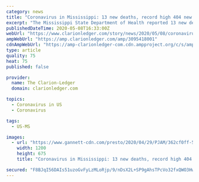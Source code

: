 ```yaml
---
category: news
title: "Coronavirus in Mississippi: 13 new deaths, record high 404 new cases"
excerpt: "The Mississippi State Department of Health reported 13 new deaths and 404 additional cases Friday. The newly reported cases represent the highest daily number to date.  Three of the deaths reported Friday were from weeks prior identified through death certificate investigation."
publishedDateTime: 2020-05-08T16:33:00Z
webUrl: "https://www.clarionledger.com/story/news/2020/05/08/coronavirus-mississippi-13-new-deaths-404-cases-reported-may-8/3095418001/"
ampWebUrl: "https://amp.clarionledger.com/amp/3095418001"
cdnAmpWebUrl: "https://amp-clarionledger-com.cdn.ampproject.org/c/s/amp.clarionledger.com/amp/3095418001"
type: article
quality: 75
heat: 75
published: false

provider:
  name: The Clarion-Ledger
  domain: clarionledger.com

topics:
  - Coronavirus in US
  - Coronavirus

tags:
  - US-MS

images:
  - url: "https://www.gannett-cdn.com/presto/2020/04/29/PJAM/362cf0ff-5fe3-4147-8dd5-fe814a85e3d7-AP20119488840936.jpg?auto=webp&crop=4300,2419,x1,y218&format=pjpg&width=1200"
    width: 1200
    height: 675
    title: "Coronavirus in Mississippi: 13 new deaths, record high 404 new cases"

secured: "F8BJqI56DAIs51uzoGvFyLzMLoRjp/9/nDsX2L+SP9gAhsTPcVo32fxQWO3Hw4wgYYQdzj3/fhzOb0b7G/rtzFt1F65OrMKctWLs/+YqxqWwpCJDMSGx8+5ugZXaOTHeO1ANN3P91bRu0fnWnlrttIfAfKXbMwzO5jfoNCxVhgF+OweuOZvoxb6VFgLMyMBwG5dGfiQJw6i2PFajtq9g9LNVSfSI3ZtsoqSPsneSpNADl1uosGer57+BoVLGjjl6ZwZ8DzweSKEsTyXvNETWvaNCaekJYnUwWKVpVkBTpt2K6IKlrqkCK1Z/cI32QJ5vQTrBUyNrytOJPawFy7OBZRRX/7DeXvadUduAag2hNoX3aRdx1DgQbGrC9ioR5T8CmczYtnKWNVIjJ6TdXjwbbguaXmKi7d3prizA/aHLpVxNNzJgI1fgoGZ+uklFaDqQ2DNPIgkZKzdoBIVqr4GlAIj2xMmpAvzENKk9BrqvJIg=;nfz0UrdlJvmtZL7HmK6rcQ=="
---
```


